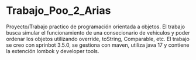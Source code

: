 # Trabajo_Poo_2_Arias
Proyecto/Trabajo practico de programación orientada a objetos.
El trabajo busca simular el funcionamiento de una consecionario de vehiculos y poder ordenar los objetos utilizando override, toString, Comparable, etc. 
El trabajo se creo con sprinbot 3.5.0, se gestiona con maven, utiliza java 17 y contiene la extención lombok y developer tools.
